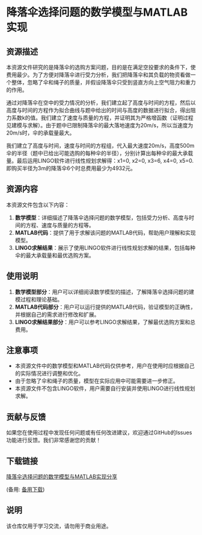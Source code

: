 # 降落伞选择问题的数学模型与MATLAB实现

## 资源描述

本资源文件研究的是降落伞的选购方案问题，目的是在满足空投要求的条件下，使费用最少。为了方便对降落伞进行受力分析，我们把降落伞和其负载的物资看做一个整体，忽略了伞和绳子的质量，并假设降落伞只受到竖直方向上空气阻力和重力的作用。

通过对降落伞在空中的受力情况的分析，我们建立起了高度与时间的方程，然后以高度与时间的方程作为拟合曲线与题中给出的时间与高度的数据进行拟合，得出阻力系数k的值。我们建立了速度与质量的方程，并证明其为严格增函数（证明过程见建模与求解）。由于题中已限制降落伞的最大落地速度为20m/s，所以当速度为20m/s时，伞的承载量最大。

我们建立了高度与时间，速度与时间的方程组，代入最大速度20m/s，高度500m伞的半径（题中已给出可能选购的每种伞的半径），分别计算出每种伞的最大承载量。最后运用LINGO软件进行线性规划求解得：x1=0, x2=0, x3=6, x4=0, x5=0. 即购买半径为3m的降落伞6个时总费用最少为4932元。

## 资源内容

本资源文件包含以下内容：

1. **数学模型**：详细描述了降落伞选择问题的数学模型，包括受力分析、高度与时间的方程、速度与质量的方程等。
2. **MATLAB代码**：提供了用于求解该问题的MATLAB代码，帮助用户理解和实现模型。
3. **LINGO求解结果**：展示了使用LINGO软件进行线性规划求解的结果，包括每种伞的最大承载量和最优选购方案。

## 使用说明

1. **数学模型部分**：用户可以详细阅读数学模型的描述，了解降落伞选择问题的建模过程和理论基础。
2. **MATLAB代码部分**：用户可以运行提供的MATLAB代码，验证模型的正确性，并根据自己的需求进行修改和扩展。
3. **LINGO求解结果部分**：用户可以参考LINGO求解结果，了解最优选购方案和总费用。

## 注意事项

- 本资源文件中的数学模型和MATLAB代码仅供参考，用户在使用时应根据自己的实际情况进行调整和优化。
- 由于忽略了伞和绳子的质量，模型在实际应用中可能需要进一步修正。
- 本资源文件不包含LINGO软件，用户需要自行安装并使用LINGO进行线性规划求解。

## 贡献与反馈

如果您在使用过程中发现任何问题或有任何改进建议，欢迎通过GitHub的Issues功能进行反馈。我们非常感谢您的贡献！

## 下载链接
[降落伞选择问题的数学模型与MATLAB实现分享](https://pan.quark.cn/s/9af1366e5d01) 

(备用: [备用下载](https://pan.baidu.com/s/1V5qv7nWou-pUMVNmTMl0zA?pwd=1234))

## 说明

该仓库仅用于学习交流，请勿用于商业用途。
